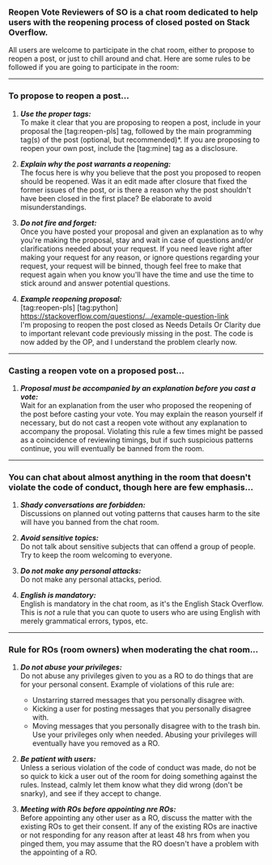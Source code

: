 ### Reopen Vote Reviewers of SO is a chat room dedicated to help users with the reopening process of closed posted on Stack Overflow. 

All users are welcome to participate in the chat room, either to propose to reopen a post, or just to chill around and chat.
Here are some rules to be followed if you are going to participate in the room:

---

### To propose to reopen a post...

   1) ***Use the proper tags:***  
      To make it clear that you are proposing to reopen a post, include in your proposal the [tag:reopen-pls] tag, 
      followed by the main programming tag(s) of the post (optional, but recommended)*.
      If you are proposing to reopen your own post, include the [tag:mine] tag as a disclosure.

   2) ***Explain why the post warrants a reopening:***  
      The focus here is why you believe that the post you proposed to reopen should be reopened.
      Was it an edit made after closure that fixed the former issues of the post, or is there a reason why the post shouldn't have been closed in the first place? 
      Be elaborate to avoid misunderstandings.

   3) ***Do not fire and forget:***  
      Once you have posted your proposal and given an explanation as to why you're making the proposal, 
      stay and wait in case of questions and/or clarifications needed about your request.
      If you need leave right after making your request for any reason, or ignore questions regarding your request, your request will be binned, 
      though feel free to make that request again when you know you'll have the time and use the time to stick around and answer potential questions.
      
   4) ***Example reopening proposal:***  
      [tag:reopen-pls] [tag:python] https://stackoverflow.com/questions/.../example-question-link  
      I'm proposing to reopen the post closed as Needs Details Or Clarity due to important relevant code previously missing in the post.
      The code is now added by the OP, and I understand the problem clearly now.

---

### Casting a reopen vote on a proposed post...

   1) ***Proposal must be accompanied by an explanation before you cast a vote:***  
      Wait for an explanation from the user who proposed the reopening of the post before casting your vote. 
      You may explain the reason yourself if necessary, but do not cast a reopen vote without any explanation to accompany the proposal.
      Violating this rule a few times might be passed as a coincidence of reviewing timings, but if such suspicious patterns continue,
      you will eventually be banned from the room.
      
---

### You can chat about almost anything in the room that doesn't violate the code of conduct, though here are few emphasis...

   1) ***Shady conversations are forbidden:***  
      Discussions on planned out voting patterns that causes harm to the site will have you banned from the chat room.
   
   2) ***Avoid sensitive topics:***  
      Do not talk about sensitive subjects that can offend a group of people. Try to keep the room welcoming to everyone.
   
   3) ***Do not make any personal attacks:***  
      Do not make any personal attacks, period.
   
   4) ***English is mandatory:***  
      English is mandatory in the chat room, as it's the English Stack Overflow. 
      This is *not* a rule that you can quote to users who are using English with merely grammatical errors, typos, etc.

---

### Rule for ROs (room owners) when moderating the chat room...

   1) ***Do not abuse your privileges:***  
      Do not abuse any privileges given to you as a RO to do things that are for your personal consent.
      Example of violations of this rule are: 
       - Unstarring starred messages that you personally disagree with.
       - Kicking a user for posting messages that you personally disagree with.
       - Moving messages that you personally disagree with to the trash bin.
      Use your privileges only when needed. Abusing your privileges will eventually have you removed as a RO.
   
   2) ***Be patient with users:***  
      Unless a serious violation of the code of conduct was made, 
      do not be so quick to kick a user out of the room for doing something against the rules.
      Instead, calmly let them know what they did wrong (don't be snarky), and see if they accept to change.
      
   3) ***Meeting with ROs before appointing nre ROs:***  
      Before appointing any other user as a RO, discuss the matter with the existing ROs to get their consent.
      If any of the existing ROs are inactive or not responding for any reason after at least 48 hrs from when you pinged them,
      you may assume that the RO doesn't have a problem with the appointing of a RO.
